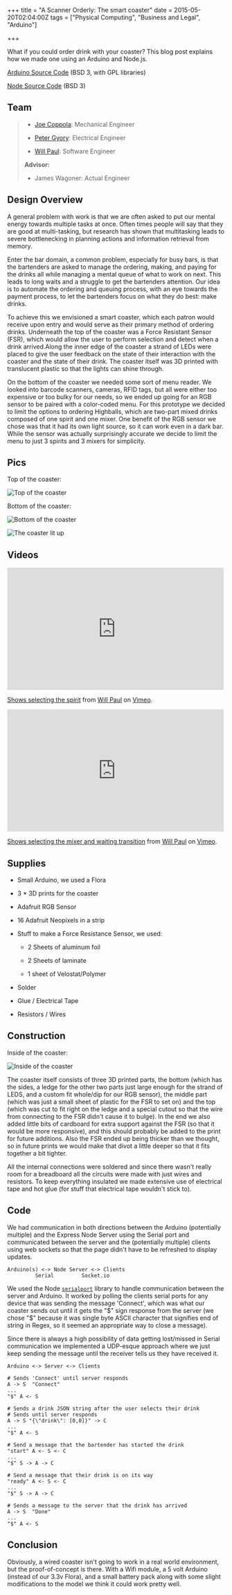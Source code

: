 +++
title = "A Scanner Orderly: The smart coaster"
date = 2015-05-20T02:04:00Z
tags = ["Physical Computing", "Business and Legal", "Arduino"]

+++

What if you could order drink with your coaster? This blog post explains how we made one using an Arduino and Node.js.

<!-- more -->

[Arduino Source Code](https://github.com/dropofwill/a-scanner-orderly-embed) (BSD 3, with GPL libraries)

[Node Source Code](https://github.com/dropofwill/a-scanner-orderly-web) (BSD 3)


## Team

> * [Joe Coppola](https://github.com/JosephCoppola): Mechanical Engineer
>
> * [Peter Gyory](https://github.com/Petroochio): Electrical Engineer
>
> * [Will Paul](https://github.com/dropofwill): Software Engineer
>
> **Advisor:**
>
> * James Wagoner: Actual Engineer


## Design Overview

A general problem with work is that we are often asked to put our mental energy towards multiple tasks at once. Often times people will say that they are good at multi-tasking, but research has shown that multitasking leads to severe bottlenecking in planning actions and information retrieval from memory.


Enter the bar domain, a common problem, especially for busy bars, is that the bartenders are asked to manage the ordering, making, and paying for the drinks all while managing a mental queue of what to work on next. This leads to long waits and a struggle to get the bartenders attention. Our idea is to automate the ordering and queuing process, with an eye towards the payment process, to let the bartenders focus on what they do best: make drinks.

To achieve this we envisioned a smart coaster, which each patron would receive upon entry and would serve as their primary method of ordering drinks. Underneath the top of the coaster was a Force Resistant Sensor (FSR), which would allow the user to perform selection and detect when a drink arrived.Along the inner edge of the coaster a strand of LEDs were placed to give the user feedback on the state of their interaction with the coaster and the state of their drink. The coaster itself was 3D printed with translucent plastic so that the lights can shine through.

On the bottom of the coaster we needed some sort of menu reader. We looked into barcode scanners, cameras, RFID tags, but all were either too expensive or too bulky for our needs, so we ended up going for an RGB sensor to be paired with a color-coded menu. For this prototype we decided to limit the options to ordering Highballs, which are two-part mixed drinks composed of one spirit and one mixer. One benefit of the RGB sensor we chose was that it had its own light source, so it can work even in a dark bar. While the sensor was actually surprisingly accurate we decide to limit the menu to just 3 spirits and 3 mixers for simplicity.

## Pics

Top of the coaster:

![Top of the coaster](https://raw.githubusercontent.com/dropofwill/a-scanner-orderly-web/master/design/images/top.JPG)

Bottom of the coaster:

![Bottom of the coaster](https://raw.githubusercontent.com/dropofwill/a-scanner-orderly-web/master/design/images/bottom.JPG)

![The coaster lit up](https://raw.githubusercontent.com/dropofwill/a-scanner-orderly-web/master/design/images/lit_up.jpg)

## Videos

<iframe src="https://player.vimeo.com/video/128517905" width="500" height="282" frameborder="0" webkitallowfullscreen mozallowfullscreen allowfullscreen></iframe> <p><a href="https://vimeo.com/128517905">Shows selecting the spirit</a> from <a href="https://vimeo.com/user37593906">Will Paul</a> on <a href="https://vimeo.com">Vimeo</a>.</p>

<iframe src="https://player.vimeo.com/video/128516073" width="500" height="282" frameborder="0" webkitallowfullscreen mozallowfullscreen allowfullscreen></iframe> <p><a href="https://vimeo.com/128516073">Shows selecting the mixer and waiting transition</a> from <a href="https://vimeo.com/user37593906">Will Paul</a> on <a href="https://vimeo.com">Vimeo</a>.</p>


## Supplies

* Small Arduino, we used a Flora

* 3 * 3D prints for the coaster

* Adafruit RGB Sensor

* 16 Adafruit Neopixels in a strip

* Stuff to make a Force Resistance Sensor, we used:

  * 2 Sheets of aluminum foil

  * 2 Sheets of laminate

  * 1 sheet of Velostat/Polymer

* Solder

* Glue / Electrical Tape

* Resistors / Wires


## Construction

Inside of the coaster:

![Inside of the coaster](https://raw.githubusercontent.com/dropofwill/a-scanner-orderly-web/master/design/images/inside.JPG)

The coaster itself consists of three 3D printed parts, the bottom (which has the sides, a ledge for the other two parts just large enough for the strand of LEDS, and a custom fit whole/dip for our RGB sensor), the middle part (which was just a small sheet of plastic for the FSR to set on) and the top (which was cut to fit right on the ledge and a special cutout so that the wire from connecting to the FSR didn't cause it to bulge). In the end we also added little bits of cardboard for extra support against the FSR (so that it would be more responsive), and this should probably be added to the print for future additions. Also the FSR ended up being thicker than we thought, so in future prints we would make that divot a little deeper so that it fits together a bit tighter.

All the internal connections were soldered and since there wasn't really room for a breadboard all the circuits were made with just wires and resistors. To keep everything insulated we made extensive use of electrical tape and hot glue (for stuff that electrical tape wouldn't stick to).



## Code

We had communication in both directions between the Arduino (potentially multiple) and the Express Node Server using the Serial port and communicated between the server and the (potentially multiple) clients using web sockets so that the page didn't have to be refreshed to display updates.

~~~
Arduino(s) <-> Node Server <-> Clients
         Serial         Socket.io
~~~

We used the Node [`serialport`](https://github.com/voodootikigod/node-serialport) library to handle communication between the server and Arduino. It worked by polling the clients serial ports for any device that was sending the message 'Connect', which was what our coaster sends out until it gets the "$" sign response from the server (we chose "$" because it was single byte ASCII character that signifies end of string in Regex, so it seemed an appropriate way to close a message).

Since there is always a high possibility of data getting lost/missed in Serial communication we implemented a UDP-esque approach where we just keep sending the message until the receiver tells us they have received it.

~~~
Arduino <-> Server <-> Clients

# Sends 'Connect' until server responds
A -> S  "Connect"
...
"$" A <- S

# Sends a drink JSON string after the user selects their drink
# Sends until server responds
A -> S "{\"drink\": [0,0]}" -> C
...
"$" A <- S

# Send a message that the bartender has started the drink
"start" A <- S <- C
...
"$" S -> A -> C

# Send a message that their drink is on its way
"ready" A <- S <- C
...
"$" S -> A -> C

# Sends a message to the server that the drink has arrived
A -> S  "Done"
...
"$" A <- S

~~~


## Conclusion

Obviously, a wired coaster isn't going to work in a real world environment, but the proof-of-concept is there. With a Wifi module, a 5 volt Arduino (instead of our 3.3v Flora), and a small battery pack along with some slight modifications to the model we think it could work pretty well.
